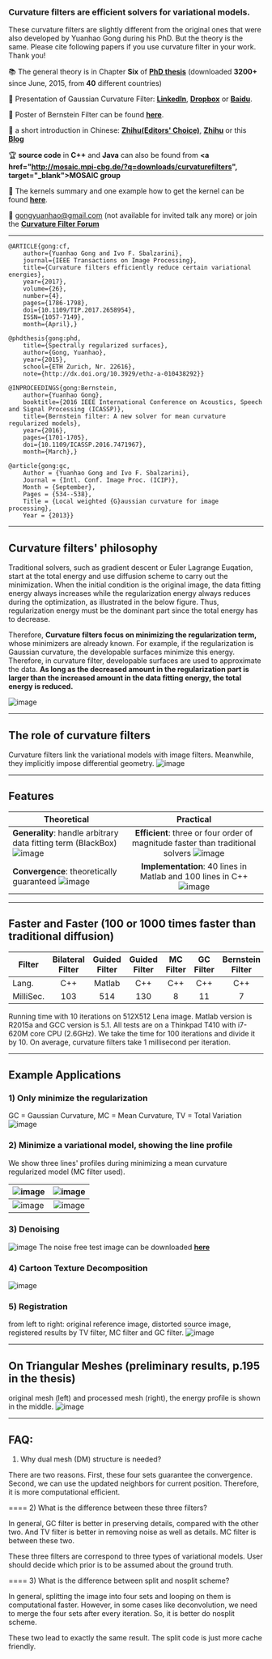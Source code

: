 ### Curvature filters are efficient solvers for variational models.
These curvature filters are slightly different from the original ones that were also developed by Yuanhao Gong during his PhD. But the theory is the same. Please cite following papers if you use curvature filter in your work. Thank you!

:books: The general theory is in Chapter **Six** of **<a href="http://e-collection.library.ethz.ch/eserv/eth:47737/eth-47737-02.pdf" target="_blank">PhD thesis</a>** (downloaded **3200+** since June, 2015, from **40** different countries)

:closed_book: Presentation of Gaussian Curvature Filter: **<a href="http://www.slideshare.net/YuanhaoGong/a-fast-implicit-gaussian-curvature-filter" target=" blank">LinkedIn</a>**, **<a href="https://www.dropbox.com/s/ax73park0popi4x/GCFilter_small.pdf?dl=0" target="_blank">Dropbox</a>** or **<a href="https://pan.baidu.com/s/1geS2EXH" target="_blank">Baidu</a>**. 

:blue_book: Poster of Bernstein Filter can be found **[here](images/BernsteinFilter.pdf)**. 

:gift: a short introduction in Chinese: **<a href="https://zhuanlan.zhihu.com/p/22971865" target="_blank">Zhihu(Editors' Choice)</a>**, **<a href="http://www.zhihu.com/question/35499791" target="_blank">Zhihu</a>** or this **<a href="http://blog.csdn.net/jorg_zhao/article/details/51328966" target="_blank">Blog</a>**

:trophy: **source code** in **C++** and **Java** can also be found from **<a href="http://mosaic.mpi-cbg.de/?q=downloads/curvaturefilters", target="_blank">MOSAIC group</a>**

:bell: The kernels summary and one example how to get the kernel can be found **[here](images/CF_Kernels.pdf)**.

:e-mail: gongyuanhao@gmail.com (not available for invited talk any more) or join the **<a href="https://groups.google.com/forum/?hl=en#!forum/curvaturefilter" target="_blank">Curvature Filter Forum</a>**
***
```text
@ARTICLE{gong:cf, 
    author={Yuanhao Gong and Ivo F. Sbalzarini}, 
    journal={IEEE Transactions on Image Processing}, 
    title={Curvature filters efficiently reduce certain variational energies}, 
    year={2017}, 
    volume={26}, 
    number={4}, 
    pages={1786-1798}, 
    doi={10.1109/TIP.2017.2658954}, 
    ISSN={1057-7149}, 
    month={April},}

@phdthesis{gong:phd, 
    title={Spectrally regularized surfaces}, 
    author={Gong, Yuanhao}, 
    year={2015}, 
    school={ETH Zurich, Nr. 22616},
    note={http://dx.doi.org/10.3929/ethz-a-010438292}}

@INPROCEEDINGS{gong:Bernstein,
    author={Yuanhao Gong}, 
    booktitle={2016 IEEE International Conference on Acoustics, Speech and Signal Processing (ICASSP)}, 
    title={Bernstein filter: A new solver for mean curvature regularized models}, 
    year={2016}, 
    pages={1701-1705}, 
    doi={10.1109/ICASSP.2016.7471967}, 
    month={March},}
	
@article{gong:gc,
    Author = {Yuanhao Gong and Ivo F. Sbalzarini},
    Journal = {Intl. Conf. Image Proc. (ICIP)},
    Month = {September},
    Pages = {534--538},
    Title = {Local weighted {G}aussian curvature for image processing},
    Year = {2013}}
```
***
## Curvature filters' philosophy 

Traditional solvers, such as gradient descent or Euler Lagrange Euqation, start at the total energy and use diffusion scheme to carry out the minimization. When the initial condition is the original image, the data fitting energy always increases while the regularization energy always reduces during the optimization, as illustrated in the below figure. Thus, regularization energy must be the dominant part since the total energy has to decrease. 

Therefore, **Curvature filters focus on minimizing the regularization term,** whose minimizers are already known. For example, if the regularization is Gaussian curvature, the developable surfaces minimize this energy. Therefore, in curvature filter, developable surfaces are used to approximate the data. **As long as the decreased amount in the regularization part is larger than the increased amount in the data fitting energy, the total energy is reduced.**

![image](images/phs.PNG)
***
## The role of curvature filters
Curvature filters link the variational models with image filters. Meanwhile, they implicitly impose differential geometry.                                                              ![ image ](images/role.png)
***
## Features
| Theoretical  | Practical |
| ------------- |:-------------:|
| **Generality**: handle arbitrary data fitting term (BlackBox) ![ image ](images/box.png) | **Efficient**: three or four order of magnitude faster than traditional solvers ![ image ](images/fast.jpg) |
| **Convergence**: theoretically guaranteed ![ image ](images/theory.png) | **Implementation**: 40 lines in Matlab and 100 lines in C++ ![ image ](images/easy.png) |

***
## Faster and Faster (100 or 1000 times faster than traditional diffusion)
| Filter       | Bilateral Filter | Guided Filter | Guided Filter | MC Filter | GC Filter | Bernstein Filter |
| ------------- |:-------------:|:-------------:|:-------------:|:-------------:|:-------------:|:-------------:|
| Lang.      | C++ | Matlab | C++ | C++ | C++| C++|
| MilliSec.      | 103 | 514 | 130 | 8 | 11| 7|

Running time with 10 iterations on 512X512 Lena image. Matlab version is R2015a and GCC version is 5.1. All tests are on a Thinkpad T410 with i7-620M core CPU (2.6GHz). We take the time for 100 iterations and divide it by 10. On average, curvature filters take 1 millisecond per iteration.
***
## Example Applications
### 1) Only minimize the regularization 
GC = Gaussian Curvature, MC = Mean Curvature, TV = Total Variation
![image](images/curvatureFilters.png)
### 2) Minimize a variational model, showing the line profile
We show three lines' profiles during minimizing a mean curvature regularized model (MC filter used). 

| ![ image](images/Lena_three_lines.png)      | ![image ](images/MC_line1_small.gif) |
| ------------- |:-------------:|
| ![image ](images/MC_line2_small.gif)      | ![image ](images/MC_line3_small.gif) |

### 3) Denoising
![image](images/denoise.PNG)
The noise free test image can be downloaded **[here](images/developable.png)**
### 4) Cartoon Texture Decomposition
![image](images/decomposition.png)
### 5) Registration
from left to right: original reference image, distorted source image, registered results by TV filter, MC filter and GC filter.
![image](images/lena_circ.png)
***
## On Triangular Meshes (preliminary results, p.195 in the thesis)
original mesh (left) and processed mesh (right), the energy profile is shown in the middle.
![image](images/GC_mesh.jpg)
***
## FAQ:
1) Why dual mesh (DM) structure is needed?

There are two reasons. First, these four sets guarantee the convergence. Second, 
we can use the updated neighbors for current position. Therefore, it is more computational efficient.

====
2) What is the difference between these three filters?

In general, GC filter is better in preserving details, compared with the other two. And
TV filter is better in removing noise as well as details. MC filter is between these two.

These three filters are correspond to three types of variational models. User should decide
which prior is to be assumed about the ground truth. 

====
3) What is the difference between split and nosplit scheme?

In general, splitting the image into four sets and looping on them is computational faster.
However, in some cases like deconvolution, we need to merge the four sets after every iteration.
So, it is better do nosplit scheme.

These two lead to exactly the same result. The split code is just more cache friendly.
